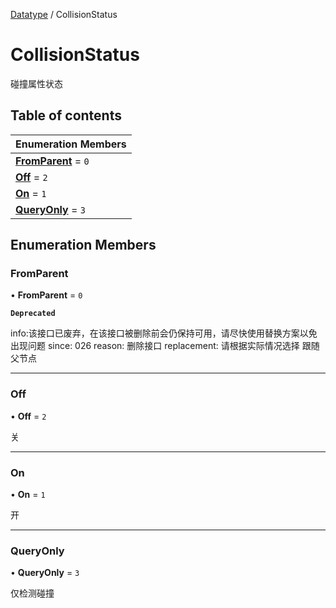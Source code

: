 [Datatype](../groups/Core.Datatype.md) / CollisionStatus

# CollisionStatus <Badge type="tip" text="Enumeration" /> <Score text="CollisionStatus" />

碰撞属性状态

## Table of contents

| Enumeration Members |
| :-----|
| **[FromParent](mw.CollisionStatus.md#fromparent)** = ``0`` <br> |
| **[Off](mw.CollisionStatus.md#off)** = ``2`` <br> |
| **[On](mw.CollisionStatus.md#on)** = ``1`` <br> |
| **[QueryOnly](mw.CollisionStatus.md#queryonly)** = ``3`` <br> |

## Enumeration Members

### FromParent <Score text="FromParent" /> 

• **FromParent** = ``0``

**`Deprecated`**

info:该接口已废弃，在该接口被删除前会仍保持可用，请尽快使用替换方案以免出现问题 since: 026 reason: 删除接口 replacement: 请根据实际情况选择
跟随父节点

___

### Off <Score text="Off" /> 

• **Off** = ``2``

关

___

### On <Score text="On" /> 

• **On** = ``1``

开

___

### QueryOnly <Score text="QueryOnly" /> 

• **QueryOnly** = ``3``

仅检测碰撞
